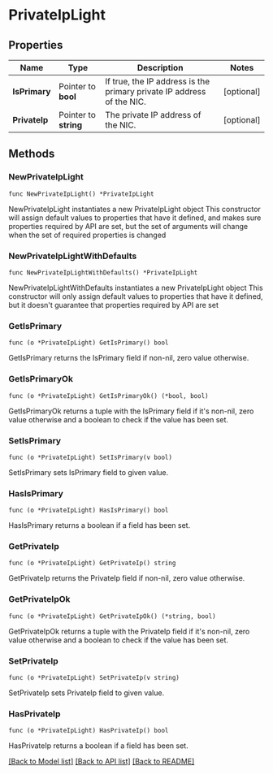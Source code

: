# PrivateIpLight

## Properties

Name | Type | Description | Notes
------------ | ------------- | ------------- | -------------
**IsPrimary** | Pointer to **bool** | If true, the IP address is the primary private IP address of the NIC. | [optional] 
**PrivateIp** | Pointer to **string** | The private IP address of the NIC. | [optional] 

## Methods

### NewPrivateIpLight

`func NewPrivateIpLight() *PrivateIpLight`

NewPrivateIpLight instantiates a new PrivateIpLight object
This constructor will assign default values to properties that have it defined,
and makes sure properties required by API are set, but the set of arguments
will change when the set of required properties is changed

### NewPrivateIpLightWithDefaults

`func NewPrivateIpLightWithDefaults() *PrivateIpLight`

NewPrivateIpLightWithDefaults instantiates a new PrivateIpLight object
This constructor will only assign default values to properties that have it defined,
but it doesn't guarantee that properties required by API are set

### GetIsPrimary

`func (o *PrivateIpLight) GetIsPrimary() bool`

GetIsPrimary returns the IsPrimary field if non-nil, zero value otherwise.

### GetIsPrimaryOk

`func (o *PrivateIpLight) GetIsPrimaryOk() (*bool, bool)`

GetIsPrimaryOk returns a tuple with the IsPrimary field if it's non-nil, zero value otherwise
and a boolean to check if the value has been set.

### SetIsPrimary

`func (o *PrivateIpLight) SetIsPrimary(v bool)`

SetIsPrimary sets IsPrimary field to given value.

### HasIsPrimary

`func (o *PrivateIpLight) HasIsPrimary() bool`

HasIsPrimary returns a boolean if a field has been set.

### GetPrivateIp

`func (o *PrivateIpLight) GetPrivateIp() string`

GetPrivateIp returns the PrivateIp field if non-nil, zero value otherwise.

### GetPrivateIpOk

`func (o *PrivateIpLight) GetPrivateIpOk() (*string, bool)`

GetPrivateIpOk returns a tuple with the PrivateIp field if it's non-nil, zero value otherwise
and a boolean to check if the value has been set.

### SetPrivateIp

`func (o *PrivateIpLight) SetPrivateIp(v string)`

SetPrivateIp sets PrivateIp field to given value.

### HasPrivateIp

`func (o *PrivateIpLight) HasPrivateIp() bool`

HasPrivateIp returns a boolean if a field has been set.


[[Back to Model list]](../README.md#documentation-for-models) [[Back to API list]](../README.md#documentation-for-api-endpoints) [[Back to README]](../README.md)


